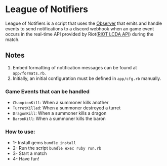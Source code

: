 # League of Notifiers
League of Notifiers is a script that uses the [Observer](https://github.com/ruby/observer) that emits and handle events to send notifications to a discord webhook when an game event occurs in the real-time API provided by Riot([RIOT LCDA API](https://developer.riotgames.com/docs/lol#game-client-api_live-client-data-api)) during the match.

## Notes
1. Embed formatting of notification messages can be found at ``app/formats.rb``.
2. Initially, an initial configuration must be defined in ``app/cfg.rb`` manually.


### Game Events that can be handled
 - `ChampionKill`: When a summoner kills another
 - `TurretKilled`: When a summoner destroyed a turret
 - `DragonKill`: When a summoner kills a dragon
 - `BaronKill`: When a summoner kills the baron

### How to use:
* 1- Install gems ``bundle install``
* 2- Run the script ``bundle exec ruby run.rb``
* 3- Start a match
* 4- Have fun!
